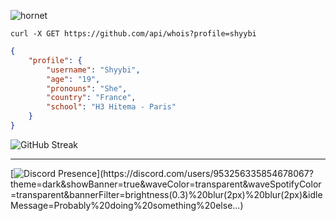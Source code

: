 ![hornet](https://i.pinimg.com/originals/4d/19/b2/4d19b2f5c80061e94c7a9bc98755fbc0.gif)

```
curl -X GET https://github.com/api/whois?profile=shyybi
```

```json
{	
    "profile": {
        "username": "Shyybi",
        "age": "19",
        "pronouns": "She",
        "country": "France",
        "school": "H3 Hitema - Paris"
    }	
}
```

![GitHub Streak](https://github-readme-streak-stats.herokuapp.com?user=shyybi&theme=tokyonight)

---
[![Discord Presence](https://lanyard.kyrie25.dev/api/953256335854678067?theme=dark&showBanner=true&waveColor=transparent&waveSpotifyColor=transparent&bannerFilter=brightness(0.3)%20blur(2px)%20blur(2px)&idleMessage=Probably%20doing%20something%20else...)](https://discord.com/users/953256335854678067?theme=dark&showBanner=true&waveColor=transparent&waveSpotifyColor=transparent&bannerFilter=brightness(0.3)%20blur(2px)%20blur(2px)&idleMessage=Probably%20doing%20something%20else...)
